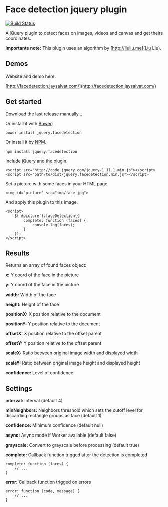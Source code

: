 Face detection jquery plugin
============================

[![Build Status](https://travis-ci.org/jaysalvat/jquery.facedetection.png?branch=master)](https://travis-ci.org/jaysalvat/{{project}})

A jQuery plugin to detect faces on images, videos and canvas and get theirs coordinates.

**Importante note:** This plugin uses an algorithm by [http://liuliu.me](Liu Liu).

Demos
-----

Website and demo here:

[http://facedetection.jaysalvat.com/](http://facedetection.jaysalvat.com/)

Get started
-----------

Download the [last release](jaysalvat.github.io/jquery.facedetection/releases/latest/jquery.facedetection.zip) manually...

Or install it with [Bower](http://bower.io/):

    bower install jquery.facedetection

Or install it by [NPM](https://www.npmjs.org/package/jquery.facedetection).

    npm install jquery.facedetection

Include [jQuery](http://code.jquery.com/jquery-1.11.1.min.js) and the plugin.

    <script src="http://code.jquery.com/jquery-1.11.1.min.js"></script> 
    <script src="path/to/dist/jquery.facedetection.min.js"></script> 

Set a picture with some faces in your HTML page.

    <img id="picture" src="img/face.jpg">

And apply this plugin to this image.

    <script>
        $('#picture').faceDetection({
            complete: function (faces) {
            	console.log(faces);
        	}
        });
    </script> 

Results
-------

Returns an array of found faces object:

**x:** Y coord of the face in the picture

**y:** Y coord of the face in the picture

**width:** Width of the face

**height:** Height of the face

**positionX:** X position relative to the document

**positionY:** Y position relative to the document

**offsetX:** X position relative to the offset parent

**offsetY:** Y position relative to the offset parent

**scaleX:** Ratio between original image width and displayed width

**scaleY:** Ratio between original image height and displayed height

**confidence:** Level of confidence

Settings
--------

**interval:** Interval (default 4)

**minNeighbors:** Neighbors threshold which sets the cutoff level for discarding rectangle groups as face (default 1)

**confidence:** Minimum confidence (default null)

**async:** Async mode if Worker available (default false)

**grayscale:** Convert to grayscale before processing (default true)

**complete:** Callback function trigged after the detection is completed

    complete: function (faces) {
        // ...
    }

**error:** Callback function trigged on errors

    error: function (code, message) {
        // ...
    }
